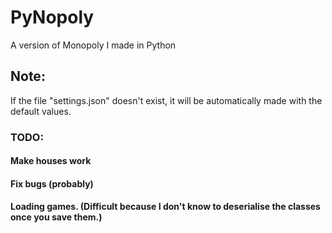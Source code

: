 # PyNopoly
A version of Monopoly I made in Python
## Note:
If the file "settings.json" doesn't exist, it will be automatically made with the default values.
### TODO:
#### Make houses work
#### Fix bugs (probably)
#### Loading games. (Difficult because I don't know to deserialise the classes once you save them.)
